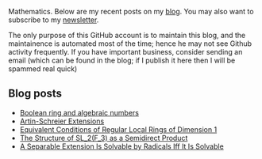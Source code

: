 Mathematics. Below are my recent posts on my [blog](https://desvl.xyz). You may also want to subscribe to my [newsletter](https://desvl.substack.com/).

The only purpose of this GitHub account is to maintain this blog, and the maintainence is automated most of the time; hence he may not see Github activity frequently. If you have important business, consider sending an email (which can be found in the blog; if I publish it here then I will be spammed real quick)

## Blog posts
<!-- BLOG-POST-LIST:START -->
- [Boolean ring and algebraic numbers](https://desvl.xyz/2025/10/13/boolean/)
- [Artin-Schreier Extensions](https://desvl.xyz/2025/05/16/artin-schreier/)
- [Equivalent Conditions of Regular Local Rings of Dimension 1](https://desvl.xyz/2025/05/11/regular-local-ring/)
- [The Structure of SL_2&lpar;F_3&rpar; as a Semidirect Product](https://desvl.xyz/2023/11/11/sl2-f3/)
- [A Separable Extension Is Solvable by Radicals Iff It Is Solvable](https://desvl.xyz/2023/10/21/solvable-by-radical/)
<!-- BLOG-POST-LIST:END -->

